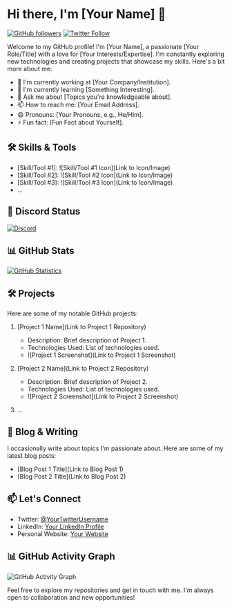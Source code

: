 # Hi there, I'm [Your Name] 👋

[![GitHub followers](https://img.shields.io/github/followers/YourGitHubUsername?style=social)](https://github.com/YourGitHubUsername)
[![Twitter Follow](https://img.shields.io/twitter/follow/YourTwitterUsername?style=social)](https://twitter.com/YourTwitterUsername)

Welcome to my GitHub profile! I'm [Your Name], a passionate [Your Role/Title] with a love for [Your Interests/Expertise]. I'm constantly exploring new technologies and creating projects that showcase my skills. Here's a bit more about me:

- 💼 I'm currently working at [Your Company/Institution].
- 🌱 I'm currently learning [Something Interesting].
- 💬 Ask me about [Topics you're knowledgeable about].
- 📫 How to reach me: [Your Email Address].
- 😄 Pronouns: [Your Pronouns, e.g., He/Him].
- ⚡ Fun fact: [Fun Fact about Yourself].

## 🛠️ Skills & Tools

- [Skill/Tool #1]: ![Skill/Tool #1 Icon](Link to Icon/Image)
- [Skill/Tool #2]: ![Skill/Tool #2 Icon](Link to Icon/Image)
- [Skill/Tool #3]: ![Skill/Tool #3 Icon](Link to Icon/Image)
- ...

## 💬 Discord Status

[![Discord](https://img.shields.io/discord/YourDiscordServerID?color=7289DA&label=Discord&logo=discord&style=for-the-badge)](https://discord.gg/YourDiscordServerInvite)

## 📊 GitHub Stats

[![GitHub Statistics](https://github-readme-stats.vercel.app/api?username=YourGitHubUsername&show_icons=true&theme=dark)](https://github.com/YourGitHubUsername)

## 🛠️ Projects

Here are some of my notable GitHub projects:

1. [Project 1 Name](Link to Project 1 Repository)
   - Description: Brief description of Project 1.
   - Technologies Used: List of technologies used.
   - ![Project 1 Screenshot](Link to Project 1 Screenshot)

2. [Project 2 Name](Link to Project 2 Repository)
   - Description: Brief description of Project 2.
   - Technologies Used: List of technologies used.
   - ![Project 2 Screenshot](Link to Project 2 Screenshot)

3. ...

## 📝 Blog & Writing

I occasionally write about topics I'm passionate about. Here are some of my latest blog posts:

<!-- BLOG-POST-LIST:START -->
- [Blog Post 1 Title](Link to Blog Post 1)
- [Blog Post 2 Title](Link to Blog Post 2)
<!-- BLOG-POST-LIST:END -->

## 📫 Let's Connect

- Twitter: [@YourTwitterUsername](https://twitter.com/YourTwitterUsername)
- LinkedIn: [Your LinkedIn Profile](https://www.linkedin.com/in/YourLinkedInProfile/)
- Personal Website: [Your Website](https://www.yourwebsite.com/)

## 📊 GitHub Activity Graph

![GitHub Activity Graph](https://activity-graph.herokuapp.com/graph?username=YourGitHubUsername&bg_color=ffffff&color=000000&line=000000&point=007BFF)

Feel free to explore my repositories and get in touch with me. I'm always open to collaboration and new opportunities!
